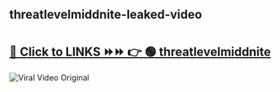
 ## threatlevelmiddnite-leaked-video 

# <h2><a href="https://clipsfans.com/threatlevelmiddnite&ref=git">🔗 Click to LINKS ⏩⏩ 👉 🟢 threatlevelmiddnite </a></h2>

<a href="https://clipsfans.com/threatlevelmiddnite&ref=git" rel="nofollow" data-target="animated-image.originalLink"><img src="https://i.ibb.co.com/xMMVF88/686577567.gif" alt="Viral Video Original" style="max-width: 100%; display: inline-block;" data-target="animated-image.originalImage"></a>

